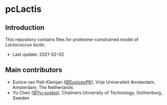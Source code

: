 pcLactis
===============

Introduction
------------

This repository contains files for proteome-constrained model of _Lactococcus lactis_.

* Last update: 2021-02-02


Main contributors
-------------------------------

* Eunice van Pelt-Kleinjan ([@EunicevPK](https://github.com/EunicevPK)), Vrije Universiteit Amsterdam, Amsterdam, The Netherlands
* Yu Chen ([@Yu-sysbio](https://github.com/Yu-sysbio)), Chalmers University of Technology, Gothenburg, Sweden

